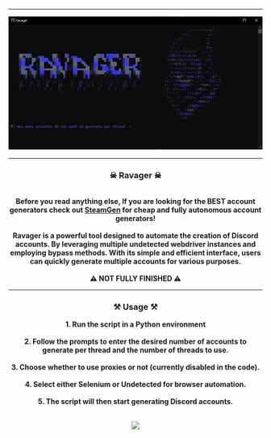 -----

<p align="center">
<img src="./media/showcase.png">
</p>

-----

### <p align="center">☠ Ravager ☠</p>

<p align="center" >
  <strong>
    <br>
    Before you read anything else, If you are looking for the BEST account generators check out <a href="https://discord.gg/NNzMbvzEeB">SteamGen</a> for cheap and fully autonomous account generators!
    <br><br>
    Ravager is a powerful tool designed to automate the creation of Discord accounts. By leveraging multiple undetected webdriver instances and employing bypass methods. With its simple and efficient interface, users can quickly generate multiple accounts for various purposes.
    <br><br>
    ⚠ NOT FULLY FINISHED ⚠
  </strong>
  
</p>

-----

### <p align="center">⚒ Usage ⚒<p>
<p align="center">
  <strong>
  1. Run the script in a Python environment<br><br>
  2. Follow the prompts to enter the desired number of accounts to generate per thread and the number of threads to use.<br><br>
  3. Choose whether to use proxies or not (currently disabled in the code).<br><br>
  4. Select either Selenium or Undetected for browser automation.<br><br>
  5. The script will then start generating Discord accounts.<br><br
  </strong>
    <p align="center">
    <img src="./media/ravager.png" style="width: 35%; height: auto;">
    </p>
</p>
